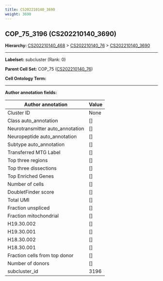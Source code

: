 ```yaml
---
title: CS202210140_3690
weight: 3690
---
```

## COP_75_3196 (CS202210140_3690)
<b>Hierarchy: </b>
[CS202210140_468](cell_sets/CS202210140_468.md) >
[CS202210140_76](cell_sets/CS202210140_76.md) >
[CS202210140_3690](cell_sets/CS202210140_3690.md)

---


**Labelset:** subcluster (Rank: 0)

**Parent Cell Set:** COP_75 ([CS202210140_76](cell_sets/CS202210140_76.md))



**Cell Ontology Term:** 

[MARKER GENES.]: #


---

[TRANSFERRED ANNOTATIONS.]: #


[AUTHOR ANNOTATION FIELDS.]: #


**Author annotation fields:**

| Author annotation | Value |
|-------------------|-------|
|Cluster ID|None|
|Class auto_annotation|[]|
|Neurotransmitter auto_annotation|[]|
|Neuropeptide auto_annotation|[]|
|Subtype auto_annotation|[]|
|Transferred MTG Label|[]|
|Top three regions|[]|
|Top three dissections|[]|
|Top Enriched Genes|[]|
|Number of cells|[]|
|DoubletFinder score|[]|
|Total UMI|[]|
|Fraction unspliced|[]|
|Fraction mitochondrial|[]|
|H19.30.002|[]|
|H19.30.001|[]|
|H18.30.002|[]|
|H18.30.001|[]|
|Fraction cells from top donor|[]|
|Number of donors|[]|
|subcluster_id|3196|

